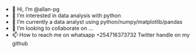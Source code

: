 - 👋 Hi, I’m @allan-pg
- 👀 I’m interested in data analysis with python
- 🌱 I’m currently a data analyst using python/numpy/matplotlib/pandas
- 💞️ I’m looking to collaborate on ...
- 📫 How to reach me on whatsapp +254716373732
Twitter handle on my github

<!---
allan-pg/allan-pg is a ✨ special ✨ repository because its `README.md` (this file) appears on your GitHub profile.
You can click the Preview link to take a look at your changes.
--->
